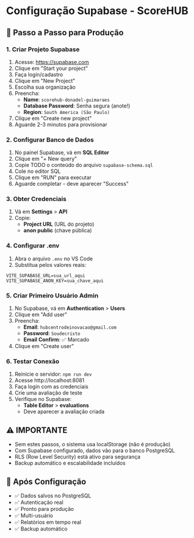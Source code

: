 # Configuração Supabase - ScoreHUB

## 🚀 Passo a Passo para Produção

### **1. Criar Projeto Supabase**
1. Acesse: https://supabase.com
2. Clique em "Start your project"
3. Faça login/cadastro
4. Clique em "New Project"
5. Escolha sua organização
6. Preencha:
   - **Name**: `scorehub-donadel-guimaraes`
   - **Database Password**: Senha segura (anote!)
   - **Region**: `South America (São Paulo)`
7. Clique em "Create new project"
8. Aguarde 2-3 minutos para provisionar

### **2. Configurar Banco de Dados**
1. No painel Supabase, vá em **SQL Editor**
2. Clique em "+ New query"
3. Copie TODO o conteúdo do arquivo `supabase-schema.sql`
4. Cole no editor SQL
5. Clique em "RUN" para executar
6. Aguarde completar - deve aparecer "Success"

### **3. Obter Credenciais**
1. Vá em **Settings** > **API**
2. Copie:
   - **Project URL** (URL do projeto)
   - **anon public** (chave pública)

### **4. Configurar .env**
1. Abra o arquivo `.env` no VS Code
2. Substitua pelos valores reais:
```env
VITE_SUPABASE_URL=sua_url_aqui
VITE_SUPABASE_ANON_KEY=sua_chave_aqui
```

### **5. Criar Primeiro Usuário Admin**
1. No Supabase, vá em **Authentication** > **Users**
2. Clique em "Add user"
3. Preencha:
   - **Email**: `hubcentrodeinovacao@gmail.com`
   - **Password**: `Soudecristo`
   - **Email Confirm**: ✅ Marcado
4. Clique em "Create user"

### **6. Testar Conexão**
1. Reinicie o servidor: `npm run dev`
2. Acesse http://localhost:8081
3. Faça login com as credenciais
4. Crie uma avaliação de teste
5. Verifique no Supabase:
   - **Table Editor** > **evaluations**
   - Deve aparecer a avaliação criada

## ⚠️ IMPORTANTE
- Sem estes passos, o sistema usa localStorage (não é produção)
- Com Supabase configurado, dados vão para o banco PostgreSQL
- RLS (Row Level Security) está ativo para segurança
- Backup automático e escalabilidade incluídos

## 🎯 Após Configuração
- ✅ Dados salvos no PostgreSQL
- ✅ Autenticação real
- ✅ Pronto para produção
- ✅ Multi-usuário
- ✅ Relatórios em tempo real
- ✅ Backup automático